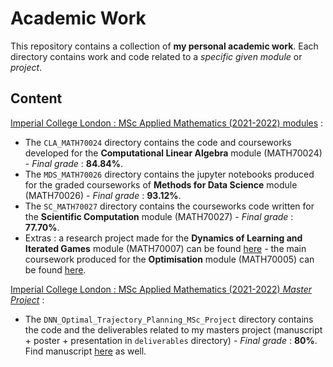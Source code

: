 # Academic Work
This repository contains a collection of __my personal academic work__. Each directory contains work and code related to a _specific given module_ or _project_.

## Content

<ins>Imperial College London : MSc Applied Mathematics (2021-2022) modules</ins> :
* The `CLA_MATH70024` directory contains the code and courseworks developed for the __Computational Linear Algebra__ module (MATH70024) - _Final grade_ : __84.84%__.
* The `MDS_MATH70026` directory contains the jupyter notebooks produced for the graded courseworks of __Methods for Data Science__ module (MATH70026) - _Final grade_ : __93.12%__.
* The  `SC_MATH70027` directory contains the courseworks code written for the __Scientific Computation__ module (MATH70027) - _Final grade_ : __77.70%__.
* Extras : a research project made for the __Dynamics of Learning and Iterated Games__ module (MATH70007) can be found [here](https://www.dropbox.com/s/79zhwq8d6te6uo7/01258326_Dynamics_Learning_Report.pdf?dl=0) - the main coursework produced for the  __Optimisation__ module (MATH70005) can be found [here](https://www.dropbox.com/s/m6nzq010c84w5y4/01258326_Optimization_Coursework.pdf?dl=0).

<ins>Imperial College London : MSc Applied Mathematics (2021-2022) _Master Project_</ins> :
* The `DNN_Optimal_Trajectory_Planning_MSc_Project` directory contains the code and the deliverables related to my masters project (manuscript + poster + presentation in `deliverables` directory) - _Final grade_ : __80%__. Find manuscript [here](https://www.dropbox.com/s/gb67uepqc7aa6su/01258326_MSc_Project.pdf?dl=0) as well.

